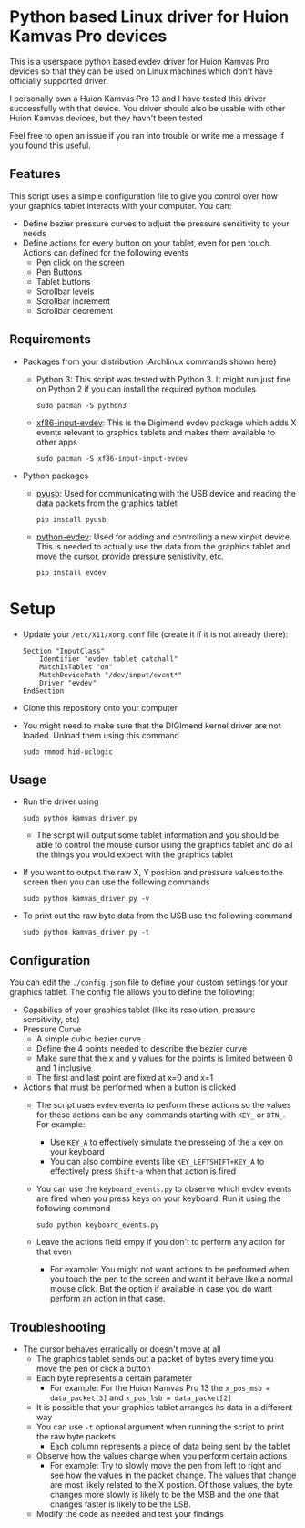 # Python based Linux driver for Huion Kamvas Pro devices

This is a userspace python based evdev driver for Huion Kamvas Pro devices so that they can be used on Linux machines which don't have officially supported driver.

I personally own a Huion Kamvas Pro 13 and I have tested this driver successfully with that device. You driver should also be usable with other Huion Kamvas devices, but they havn't been tested

Feel free to open an issue if you ran into trouble or write me a message if you found this useful. 

## Features

This script uses a simple configuration file to give you control over how your graphics tablet interacts with your computer. You can:
- Define bezier pressure curves to adjust the pressure sensitivity to your needs
- Define actions for every button on your tablet, even for pen touch. Actions can defined for the following events
    - Pen click on the screen
    - Pen Buttons
    - Tablet buttons
    - Scrollbar levels
    - Scrollbar increment
    - Scrollbar decrement

## Requirements

- Packages from your distribution (Archlinux commands shown here)
    - Python 3: This script was tested with Python 3. It might run just fine on Python 2 if you can install the required python modules

        ```
        sudo pacman -S python3
        ```
    - [xf86-input-evdev](https://digimend.github.io/support/howto/drivers/evdev/): This is the Digimend evdev package which adds X events relevant to graphics tablets and makes them available to other apps
        
        ```
        sudo pacman -S xf86-input-input-evdev
        ```
- Python packages
    - [pyusb](https://walac.github.io/pyusb/): Used for communicating with the USB device and reading the data packets from the graphics tablet
    
        ```
        pip install pyusb
        ```
    - [python-evdev](https://github.com/gvalkov/python-evdev): Used for adding and controlling a new xinput device. This is needed to actually use the data from the graphics tablet and move the cursor, provide pressure senistivity, etc.
        
        ```
        pip install evdev
        ```

# Setup

- Update your `/etc/X11/xorg.conf` file (create it if it is not already there):

    ```
    Section "InputClass"
        Identifier "evdev tablet catchall"
        MatchIsTablet "on"
        MatchDevicePath "/dev/input/event*"
        Driver "evdev"
    EndSection
    ```

- Clone this repository onto your computer
- You might need to make sure that the DIGImend kernel driver are not loaded. Unload them using this command

    ```
    sudo rmmod hid-uclogic
    ```

## Usage

- Run the driver using

    ```
    sudo python kamvas_driver.py
    ```

    - The script will output some tablet information and you should be able to control the mouse cursor using the graphics tablet and do all the things you would expect with the graphics tablet
- If you want to output the raw X, Y position and pressure values to the screen then you can use the following commands

    ```
    sudo python kamvas_driver.py -v
    ```
- To print out the raw byte data from the USB use the following command
    
    ```
    sudo python kamvas_driver.py -t
    ```

## Configuration

You can edit the `./config.json` file to define your custom settings for your graphics tablet. The config file allows you to define the following:
- Capabilies of your graphics tablet (like its resolution, pressure sensitivity, etc)
- Pressure Curve 
    - A simple cubic bezier curve
    - Define the 4 points needed to describe the bezier curve
    - Make sure that the x and y values for the points is limited between 0 and 1 inclusive
    - The first and last point are fixed at x=0 and x=1
- Actions that must be performed when a button is clicked
    - The script uses `evdev` events to perform these actions so the values for these actions can be any commands starting with `KEY_` or `BTN_`. For example:
        - Use `KEY_A` to effectively simulate the presseing of the `a` key on your keyboard
        - You can also combine events like `KEY_LEFTSHIFT+KEY_A` to effectively press `Shift+a` when that action is fired
    - You can use the `keyboard_events.py` to observe  which evdev events are fired when you press keys on your keyboard. Run it using the following command

        ```
        sudo python keyboard_events.py
        ```
    - Leave the actions field empy if you don't to perform any action for that even
        - For example: You might not want actions to be performed when you touch the pen to the screen and want it behave like a normal mouse click. But the option if available in case you do want perform an action in that case.

## Troubleshooting

- The cursor behaves erratically or doesn't move at all
    - The graphics tablet sends out a packet of bytes every time you move the pen or click a button
    - Each byte represents a certain parameter
        - For example: For the Huion Kamvas Pro 13 the `x_pos_msb = data_packet[3]` and `x_pos_lsb = data_packet[2]`
    - It is possible that your graphics tablet arranges its data in a different way
    - You can use `-t` optional argument when running the script to print the raw byte packets
        - Each column represents a piece of data being sent by the tablet 
    - Observe how the values change when you perform certain actions
        - For example: Try to slowly move the pen from left to right and see how the values in the packet change. The values that change are most likely related to the X postion. Of those values, the byte changes more slowly is likely to be the MSB and the one that changes faster is likely to be the LSB.
    - Modify the code as needed and test your findings
